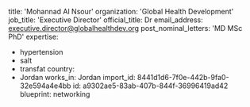 title: 'Mohannad Al Nsour'
organization: 'Global Health Development'
job_title: 'Executive Director'
official_title: Dr
email_address: executive.director@globalhealthdev.org
post_nominal_letters: 'MD MSc PhD'
expertise:
  - hypertension
  - salt
  - transfat
country:
  - Jordan
works_in: Jordan
import_id: 8441d1d6-7f0e-442b-9fa0-32e594a4e4bb
id: a9302ae5-83ab-407b-844f-36996419ad42
blueprint: networking
